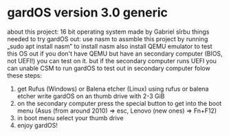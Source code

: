 # gardOS version 3.0 generic
about this project:
16 bit operating system made by Gabriel sîrbu
things needed to try gardOS out:
use nasm to assmble this project by running „sudo apt install nasm” to install nasm
also install QEMU emulator to test this OS out
if you don't have QEMU but have an secondary computer (BIOS, not UEFI!) you can test on it. but if the secondary computer runs UEFI you can unable CSM to run gardOS
to test out in secondary computer folow these steps:
1. get Rufus (Windows) or Balena etcher (Linux)
    using rufus or balena etcher write gardOS on an thumb drive with 2-3 GiB
3. on the secondary computer press the special button to get into the boot menu (Asus (from around 2010) => esc, Lenovo (new ones) => Fn+F12)
4. in boot menu select your thumb drive
5. enjoy gardOS!

